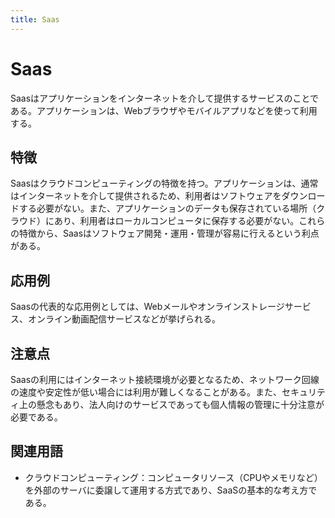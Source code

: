 ```yaml
---
title: Saas
---
```


# Saas
Saasはアプリケーションをインターネットを介して提供するサービスのことである。アプリケーションは、Webブラウザやモバイルアプリなどを使って利用する。

## 特徴
Saasはクラウドコンピューティングの特徴を持つ。アプリケーションは、通常はインターネットを介して提供されるため、利用者はソフトウェアをダウンロードする必要がない。また、アプリケーションのデータも保存されている場所（クラウド）にあり、利用者はローカルコンピュータに保存する必要がない。これらの特徴から、Saasはソフトウェア開発・運用・管理が容易に行えるという利点がある。

## 応用例
Saasの代表的な応用例としては、Webメールやオンラインストレージサービス、オンライン動画配信サービスなどが挙げられる。

## 注意点
Saasの利用にはインターネット接続環境が必要となるため、ネットワーク回線の速度や安定性が低い場合には利用が難しくなることがある。また、セキュリティ上の懸念もあり、法人向けのサービスであっても個人情報の管理に十分注意が必要である。


## 関連用語
* クラウドコンピューティング：コンピュータリソース（CPUやメモリなど）を外部のサーバに委譲して運用する方式であり、SaaSの基本的な考え方である。